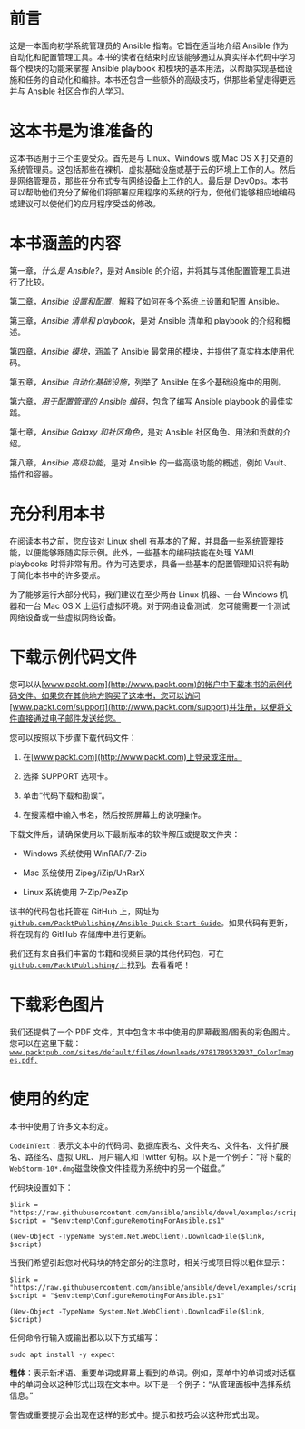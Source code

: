 # 前言

这是一本面向初学系统管理员的 Ansible 指南。它旨在适当地介绍 Ansible 作为自动化和配置管理工具。本书的读者在结束时应该能够通过从真实样本代码中学习每个模块的功能来掌握 Ansible playbook 和模块的基本用法，以帮助实现基础设施和任务的自动化和编排。本书还包含一些额外的高级技巧，供那些希望走得更远并与 Ansible 社区合作的人学习。

# 这本书是为谁准备的

这本书适用于三个主要受众。首先是与 Linux、Windows 或 Mac OS X 打交道的系统管理员。这包括那些在裸机、虚拟基础设施或基于云的环境上工作的人。然后是网络管理员，那些在分布式专有网络设备上工作的人。最后是 DevOps。本书可以帮助他们充分了解他们将部署应用程序的系统的行为，使他们能够相应地编码或建议可以使他们的应用程序受益的修改。

# 本书涵盖的内容

第一章，*什么是 Ansible?*，是对 Ansible 的介绍，并将其与其他配置管理工具进行了比较。

第二章，*Ansible 设置和配置*，解释了如何在多个系统上设置和配置 Ansible。

第三章，*Ansible 清单和 playbook*，是对 Ansible 清单和 playbook 的介绍和概述。

第四章，*Ansible 模块*，涵盖了 Ansible 最常用的模块，并提供了真实样本使用代码。

第五章，*Ansible 自动化基础设施*，列举了 Ansible 在多个基础设施中的用例。

第六章，*用于配置管理的 Ansible 编码*，包含了编写 Ansible playbook 的最佳实践。

第七章，*Ansible Galaxy 和社区角色*，是对 Ansible 社区角色、用法和贡献的介绍。

第八章，*Ansible 高级功能*，是对 Ansible 的一些高级功能的概述，例如 Vault、插件和容器。

# 充分利用本书

在阅读本书之前，您应该对 Linux shell 有基本的了解，并具备一些系统管理技能，以便能够跟随实际示例。此外，一些基本的编码技能在处理 YAML playbooks 时将非常有用。作为可选要求，具备一些基本的配置管理知识将有助于简化本书中的许多要点。

为了能够运行大部分代码，我们建议在至少两台 Linux 机器、一台 Windows 机器和一台 Mac OS X 上运行虚拟环境。对于网络设备测试，您可能需要一个测试网络设备或一些虚拟网络设备。

# 下载示例代码文件

您可以从[www.packt.com](http://www.packt.com)的帐户中下载本书的示例代码文件。如果您在其他地方购买了这本书，您可以访问[www.packt.com/support](http://www.packt.com/support)并注册，以便将文件直接通过电子邮件发送给您。

您可以按照以下步骤下载代码文件：

1.  在[www.packt.com](http://www.packt.com)上登录或注册。

1.  选择 SUPPORT 选项卡。

1.  单击“代码下载和勘误”。

1.  在搜索框中输入书名，然后按照屏幕上的说明操作。

下载文件后，请确保使用以下最新版本的软件解压或提取文件夹：

+   Windows 系统使用 WinRAR/7-Zip

+   Mac 系统使用 Zipeg/iZip/UnRarX

+   Linux 系统使用 7-Zip/PeaZip

该书的代码包也托管在 GitHub 上，网址为[`github.com/PacktPublishing/Ansible-Quick-Start-Guide`](https://github.com/PacktPublishing/Ansible-Quick-Start-Guide)。如果代码有更新，将在现有的 GitHub 存储库中进行更新。

我们还有来自我们丰富的书籍和视频目录的其他代码包，可在[`github.com/PacktPublishing/`](https://github.com/PacktPublishing/)上找到。去看看吧！

# 下载彩色图片

我们还提供了一个 PDF 文件，其中包含本书中使用的屏幕截图/图表的彩色图片。您可以在这里下载：[`www.packtpub.com/sites/default/files/downloads/9781789532937_ColorImages.pdf.`](https://www.packtpub.com/sites/default/files/downloads/9781789532937_ColorImages.pdf)

# 使用的约定

本书中使用了许多文本约定。

`CodeInText`：表示文本中的代码词、数据库表名、文件夹名、文件名、文件扩展名、路径名、虚拟 URL、用户输入和 Twitter 句柄。以下是一个例子：“将下载的`WebStorm-10*.dmg`磁盘映像文件挂载为系统中的另一个磁盘。”

代码块设置如下：

```
$link = "https://raw.githubusercontent.com/ansible/ansible/devel/examples/scripts/ConfigureRemotingForAnsible.ps1"
$script = "$env:temp\ConfigureRemotingForAnsible.ps1"

(New-Object -TypeName System.Net.WebClient).DownloadFile($link, $script)
```

当我们希望引起您对代码块的特定部分的注意时，相关行或项目将以粗体显示：

```
$link = "https://raw.githubusercontent.com/ansible/ansible/devel/examples/scripts/ConfigureRemotingForAnsible.ps1"
$script = "$env:temp\ConfigureRemotingForAnsible.ps1"

(New-Object -TypeName System.Net.WebClient).DownloadFile($link, $script)
```

任何命令行输入或输出都以以下方式编写：

```
sudo apt install -y expect
```

**粗体**：表示新术语、重要单词或屏幕上看到的单词。例如，菜单中的单词或对话框中的单词会以这种形式出现在文本中。以下是一个例子：“从管理面板中选择系统信息。”

警告或重要提示会出现在这样的形式中。提示和技巧会以这种形式出现。
